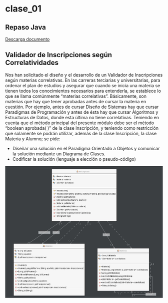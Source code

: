 # clase_01
## Repaso Java

[Descarga documento](./recursos/ACT-Clase%201%20-%20Repaso%20Java.pdf)

## Validador de Inscripciones según Correlatividades

Nos han solicitado el diseño y el desarrollo de un Validador de Inscripciones según materias
correlativas.
En las carreras terciarias y universitarias, para ordenar el plan de estudios y asegurar que
cuando se inicia una materia se tienen todos los conocimientos necesarios para entenderla, se
establece lo que se llama comúnmente “materias correlativas”. Básicamente, son materias que
hay que tener aprobadas antes de cursar la materia en cuestión. Por ejemplo, antes de cursar
Diseño de Sistemas hay que cursar Paradigmas de Programación y antes de ésta hay que
cursar Algoritmos y Estructuras de Datos, donde esta última no tiene correlativas.
Teniendo en cuenta que el método principal del presente módulo debe ser el método
“boolean aprobada( )” de la clase Inscripción, y teniendo como restricción que solamente se
podrán utilizar, además de la clase Inscripción, la clase Materia y Alumno; se pide:
* Diseñar una solución en el Paradigma Orientado a Objetos y comunicar la solución
mediante un Diagrama de Clases.
* Codificar la solución (lenguaje a elección o pseudo-código)

![diagrama uml](./recursos/uml.JPG)

